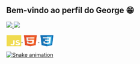 ## Bem-vindo ao perfil do George 😁

 <div>
   <a href="https://github.com/GeorgePinheiroRamos">
   <img height="180em" src="https://github-readme-stats.vercel.app/api?username=GeorgePinheiroRamos&show_icons=true&theme=tokyonight&include_all_commits=true&count_private=true"/>
   <img height="180em" src="https://github-readme-stats.vercel.app/api/top-langs/?username=GeorgePinheiroRamos&layout=compact&langs_count=6&theme=tokyonight"/>
</div>
    
<div style="display: inline_block"><br>
  <img align="center" alt="Js" height="30" width="40" src="https://raw.githubusercontent.com/devicons/devicon/master/icons/javascript/javascript-plain.svg">
  <img align="center" alt="HTML" height="30" width="40" src="https://raw.githubusercontent.com/devicons/devicon/master/icons/html5/html5-original.svg">
  <img align="center" alt="CSS" height="30" width="40" src="https://raw.githubusercontent.com/devicons/devicon/master/icons/css3/css3-original.svg">
</div>

![Snake animation](https://github.com/GeorgePinheiroRamos/seu-usuário-aqui/blob/output/github-contribution-grid-snake.svg)
